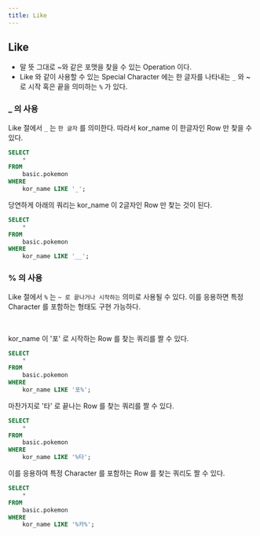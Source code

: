 ```yaml
---
title: Like
---
```


## Like
- 말 뜻 그대로 ~와 같은 포맷을 찾을 수 있는 Operation 이다.
- Like 와 같이 사용할 수 있는 Special Character 에는 한 글자를 나타내는 `_`  와  ~ 로 시작 혹은 끝을 의미하는 `%` 가 있다.

### _ 의 사용
Like 절에서  `_` 는 `한 글자` 를 의미한다. 따라서 kor_name 이 한글자인 Row 만 찾을 수 있다.

```sql
SELECT
	*
FROM
	basic.pokemon
WHERE
	kor_name LIKE '_';
```


당연하게 아래의 쿼리는 kor_name 이 2글자인 Row 만 찾는 것이 된다.

```sql
SELECT
	*
FROM
	basic.pokemon
WHERE
	kor_name LIKE '__';
```

### % 의 사용
Like 절에서  `%` 는 `~ 로 끝나거나 시작하는` 의미로 사용될 수 있다. 이를 응용하면 특정 Character 를 포함하는 형태도 구현 가능하다.

<br>

kor_name 이 '포' 로 시작하는 Row 를 찾는 쿼리를 짤 수 있다.

```sql
SELECT
	*
FROM
	basic.pokemon
WHERE
	kor_name LIKE '포%';
```


마찬가지로 '타' 로 끝나는 Row 를 찾는 쿼리를 짤 수 있다.

```sql
SELECT
	*
FROM
	basic.pokemon
WHERE
	kor_name LIKE '%타';
```


이를 응용하여 특정 Character 를 포함하는 Row 를 찾는 쿼리도 짤 수 있다.

```sql
SELECT
	*
FROM
	basic.pokemon
WHERE
	kor_name LIKE '%카%';
```

